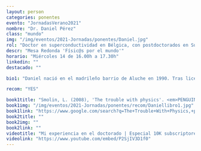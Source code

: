 ```yaml
---
layout: person
categories: ponentes
evento: "JornadasVerano2021"
nombre: "Dr. Daniel Pérez"
class: "mundo"
img: "/img/eventos/2021-Jornadas/ponentes/Daniel.jpg"
rol: "Doctor en superconductividad en Bélgica, con postdoctorados en Suecia y Bélgica."
descr: "Mesa Redonda 'Físic@s por el mundo'"
horario: "Miércoles 14 de 16.00h a 17.30h"
linkedin: ""
destacado: ""

bio1: "Daniel nació en el madrileño barrio de Aluche en 1990. Tras licenciarse en ciencias físicas en la universidad Complutense de Madrid se mudó a Lovaina, Bélgica donde obtuvo su doctorado sobre materiales superconductores en la universidad católica de Lovaina. Tras esto, se mudó a Gotemburgo, Suecia, para comenzar un postdoctorado en la universidad de Chalmers enmarcado en el proyecto OpenSuperQ: A Quantum Computer for Europe. Tras año y medio de postdoctorado volvió a hacer las maletas para volver a Bélgica donde realiza un segundo postdoctorado sobre computación cuántica en IMEC, un centro de I + D para tecnologías nano y digitales."

recom: "YES"

book1title: "Smolin, L. (2008), 'The trouble with physics'. <em>PENGUIN</em>, ISBN: 9780141018355"
book1img: "/img/eventos/2021-Jornadas/ponentes/recom/Daniellibro1.jpg"
book1link: "https://www.google.com/search?q=The+Trouble+With+Physics,+por+Lee+Smolin&source=lmns&bih=615&biw=1366&client=firefox-b-d&hl=ca&sa=X&ved=2ahUKEwjL1PWEkN3xAhUMPxQKHfGHArwQ_AUoAHoECAEQAA"
book2title: ""
book2img: ""
book2link: ""
videotitle: "Mi experiencia en el doctorado | Especial 10K subscriptores"
videolink: "https://www.youtube.com/embed/P2SjIV3D1f0"
---
```

